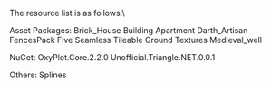 The resource list is as follows:\\

Asset Packages:
  Brick_House
  Building Apartment
  Darth_Artisan
  FencesPack
  Five Seamless Tileable Ground Textures
  Medieval_well

NuGet:
  OxyPlot.Core.2.2.0
  Unofficial.Triangle.NET.0.0.1

Others:
  Splines
